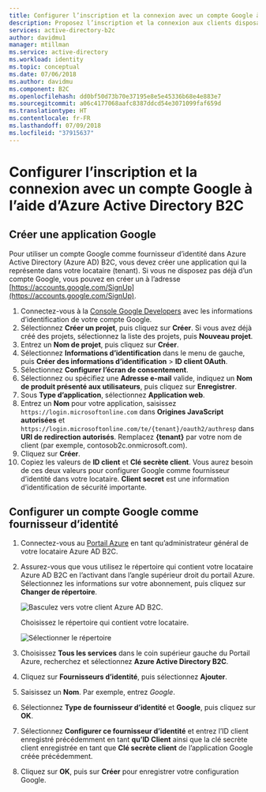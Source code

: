 ```yaml
---
title: Configurer l’inscription et la connexion avec un compte Google à l’aide d’Azure Active Directory B2C | Microsoft Docs
description: Proposez l’inscription et la connexion aux clients disposant d’un compte Google dans vos applications avec Azure Active Directory B2C.
services: active-directory-b2c
author: davidmu1
manager: mtillman
ms.service: active-directory
ms.workload: identity
ms.topic: conceptual
ms.date: 07/06/2018
ms.author: davidmu
ms.component: B2C
ms.openlocfilehash: dd0bf50d73b70e37195e8e5e45336b68e4e883e7
ms.sourcegitcommit: a06c4177068aafc8387ddcd54e3071099faf659d
ms.translationtype: HT
ms.contentlocale: fr-FR
ms.lasthandoff: 07/09/2018
ms.locfileid: "37915637"
---
```

# <a name="set-up-sign-up-and-sign-in-with-a-google-account-using-azure-active-directory-b2c"></a>Configurer l’inscription et la connexion avec un compte Google à l’aide d’Azure Active Directory B2C

## <a name="create-a-google-application"></a>Créer une application Google

Pour utiliser un compte Google comme fournisseur d’identité dans Azure Active Directory (Azure AD) B2C, vous devez créer une application qui la représente dans votre locataire (tenant). Si vous ne disposez pas déjà d’un compte Google, vous pouvez en créer un à l’adresse [https://accounts.google.com/SignUp](https://accounts.google.com/SignUp).

1. Connectez-vous à la [Console Google Developers](https://console.developers.google.com/) avec les informations d’identification de votre compte Google.
2. Sélectionnez **Créer un projet**, puis cliquez sur **Créer**. Si vous avez déjà créé des projets, sélectionnez la liste des projets, puis **Nouveau projet**.
3. Entrez un **Nom de projet**, puis cliquez sur **Créer**.
3. Sélectionnez **Informations d’identification** dans le menu de gauche, puis **Créer des informations d’identification** > **ID client OAuth**.
4. Sélectionnez **Configurer l’écran de consentement**.
5. Sélectionnez ou spécifiez une **Adresse e-mail** valide, indiquez un **Nom de produit présenté aux utilisateurs**, puis cliquez sur **Enregistrer**.
6. Sous **Type d’application**, sélectionnez **Application web**.
7. Entrez un **Nom** pour votre application, saisissez `https://login.microsoftonline.com` dans **Origines JavaScript autorisées** et `https://login.microsoftonline.com/te/{tenant}/oauth2/authresp` dans **URI de redirection autorisés**. Remplacez **{tenant}** par votre nom de client (par exemple, contosob2c.onmicrosoft.com).
8. Cliquez sur **Créer**.
9. Copiez les valeurs de **ID client** et **Clé secrète client**. Vous aurez besoin de ces deux valeurs pour configurer Google comme fournisseur d’identité dans votre locataire. **Client secret** est une information d’identification de sécurité importante.

## <a name="configure-a-google-account-as-an-identity-provider"></a>Configurer un compte Google comme fournisseur d’identité

1. Connectez-vous au [Portail Azure](https://portal.azure.com/) en tant qu’administrateur général de votre locataire Azure AD B2C.
2. Assurez-vous que vous utilisez le répertoire qui contient votre locataire Azure AD B2C en l’activant dans l’angle supérieur droit du portail Azure. Sélectionnez les informations sur votre abonnement, puis cliquez sur **Changer de répertoire**. 

    ![Basculez vers votre client Azure AD B2C.](./media/active-directory-b2c-setup-fb-app/switch-directories.png)

    Choisissez le répertoire qui contient votre locataire.

    ![Sélectionner le répertoire](./media/active-directory-b2c-setup-fb-app/select-directory.png)

3. Choisissez **Tous les services** dans le coin supérieur gauche du Portail Azure, recherchez et sélectionnez **Azure Active Directory B2C**.
4. Cliquez sur **Fournisseurs d’identité**, puis sélectionnez **Ajouter**.
5. Saisissez un **Nom**. Par exemple, entrez *Google*.
6. Sélectionnez **Type de fournisseur d’identité** et **Google**, puis cliquez sur **OK**.
7. Sélectionnez **Configurer ce fournisseur d’identité** et entrez l’ID client enregistré précédemment en tant **qu’ID Client** ainsi que la clé secrète client enregistrée en tant que **Clé secrète client** de l’application Google créée précédemment.
8. Cliquez sur **OK**, puis sur **Créer** pour enregistrer votre configuration Google.

